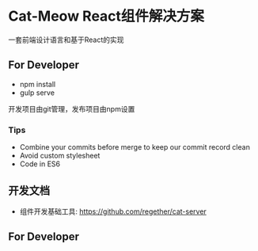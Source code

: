 # Cat-Meow React组件解决方案

一套前端设计语言和基于React的实现

## For Developer

* npm install
* gulp serve

开发项目由git管理，发布项目由npm设置

### Tips

* Combine your commits before merge to keep our commit record clean
* Avoid custom stylesheet
* Code in ES6

## 开发文档

* 组件开发基础工具: https://github.com/regether/cat-server

## For Developer


